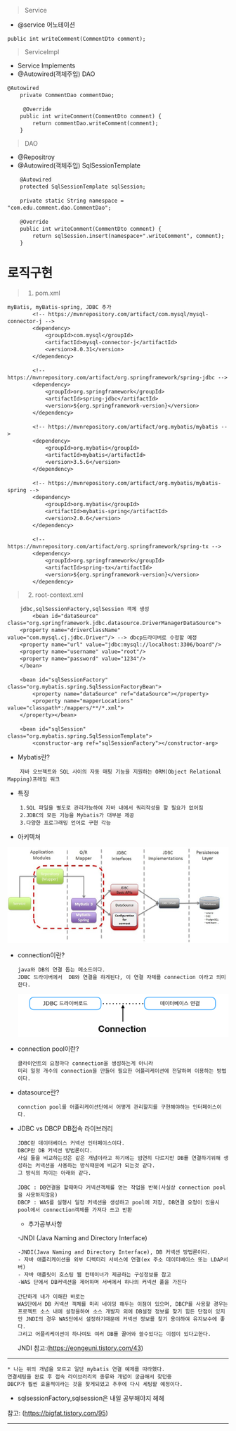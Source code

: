 > Service
- @service 어노테이션
```
public int writeComment(CommentDto comment);
```

> ServiceImpl
- Service Implements 
- @Autowired(객체주입) DAO
```
@Autowired
    private CommentDao commentDao;

     @Override
    public int writeComment(CommentDto comment) {
        return commentDao.writeComment(comment);
    }
```

> DAO
- @Repositroy
- @Autowired(객체주입) SqlSessionTemplate 
```
    @Autowired
    protected SqlSessionTemplate sqlSession;
    
    private static String namespace = "com.edu.comment.dao.CommentDao";
    
    @Override
    public int writeComment(CommentDto comment) {
        return sqlSession.insert(namespace+".writeComment", comment);
    }
```

# 로직구현 

> 1. pom.xml
```
myBatis, myBatis-spring, JDBC 추가
		<!-- https://mvnrepository.com/artifact/com.mysql/mysql-connector-j -->
		<dependency>
		    <groupId>com.mysql</groupId>
		    <artifactId>mysql-connector-j</artifactId>
		    <version>8.0.31</version>
		</dependency>
		
		<!-- https://mvnrepository.com/artifact/org.springframework/spring-jdbc -->
		<dependency>
		    <groupId>org.springframework</groupId>
		    <artifactId>spring-jdbc</artifactId>
		    <version>${org.springframework-version}</version>
		</dependency>
		
		<!-- https://mvnrepository.com/artifact/org.mybatis/mybatis -->
		<dependency>
		    <groupId>org.mybatis</groupId>
		    <artifactId>mybatis</artifactId>
		    <version>3.5.6</version>
		</dependency>
		
		<!-- https://mvnrepository.com/artifact/org.mybatis/mybatis-spring -->
		<dependency>
		    <groupId>org.mybatis</groupId>
		    <artifactId>mybatis-spring</artifactId>
		    <version>2.0.6</version>
		</dependency>
		
		<!-- https://mvnrepository.com/artifact/org.springframework/spring-tx -->
		<dependency>
		    <groupId>org.springframework</groupId>
		    <artifactId>spring-tx</artifactId>
		    <version>${org.springframework-version}</version>
		</dependency> 
```


> 2. root-context.xml

```
    jdbc,sqlSessionFactory,sqlSession 객체 생성
        <bean id="dataSource" class="org.springframework.jdbc.datasource.DriverManagerDataSource">
	<property name="driverClassName" value="com.mysql.cj.jdbc.Driver"/> --> dbcp드라이버로 수정할 예정
	<property name="url" value="jdbc:mysql://localhost:3306/board"/>
	<property name="username" value="root"/>
	<property name="password" value="1234"/>
	</bean>
	
	<bean id="sqlSessionFactory" class="org.mybatis.spring.SqlSessionFactoryBean">
		<property name="dataSource" ref="dataSource"></property>
		<property name="mapperLocations" value="classpath*:/mappers/**/*.xml">   
	</property></bean>
		
	<bean id="sqlSession" class="org.mybatis.spring.SqlSessionTemplate">
		<constructor-arg ref="sqlSessionFactory"></constructor-arg>	  
```

- Mybatis란?
```
	자바 오브젝트와 SQL 사이의 자동 매핑 기능을 지원하는 ORM(Object Relational Mapping)프레임 워크
```
- 특징
```
	1.SQL 파일을 별도로 관리가능하여 자바 내에서 쿼리작성을 할 필요가 없어짐
	2.JDBC의 모든 기능을 Mybatis가 대부분 제공
	3.다양한 프로그래밍 언어로 구현 각능
```
- 아키텍쳐
<img src="https://github.com/gjwoo96/Stu_StepByStep/blob/main/Spring%20Stu/img/mybatis_architecture.png?raw=true"/>


- connection이란?
    ```
    java와 DB의 연결 돕는 메소드이다. 
    JDBC 드라이버에서  DB와 연결을 하게된다, 이 연결 자체를 connection 이라고 의미한다.
    ```
    <img src="https://github.com/gjwoo96/Stu_StepByStep/blob/main/Spring%20Stu/img/connection.png?raw=true"/>
    
- connection pool이란?
    ```
    클라이언트의 요청마다 connection을 생성하는게 아니라
    미리 일정 개수의 connection을 만들어 필요한 어플리케이션에 전달하여 이용하는 방법이다.
    ```

- datasource란?
    ```
    connction pool를 어플리케이션단에서 어떻게 관리할지를 구현해야하는 인터페이스이다.
    ```

- JDBC vs DBCP DB접속 라이브러리
    ```
	JDBC란 데이터베이스 커넥션 인터페이스이다.
	DBCP란 DB 커넥션 방법론이다.
	사실 둘을 비교하는것은 같은 개념이라고 하기에는 엄연히 다르지만 DB를 연결하기위해 생성하는 커넥션을 사용하는 방식때문에 비교가 되는것 같다.
	그 방식의 차이는 아래와 같다.
	
   JDBC : DB연결을 할때마다 커넥션객체를 얻는 작업을 반복(사실상 connection pool을 사용하지않음)
   DBCP : WAS를 실행시 일정 커넥션을 생성하고 pool에 저장, DB연결 요청이 있을시 pool에서 connection객체를 가져다 쓰고 반환
   ``` 

   * 추가공부사항

   -JNDI (Java Naming and Directory Interface)
	
	```
	-JNDI(Java Naming and Directory Interface), DB 커넥션 방법론이다.
	- 자바 애플리케이션을 외부 디렉터리 서비스에 연결(ex 주소 데이터베이스 또는 LDAP서버)
	- 자바 애플릿이 호스팅 웹 컨테이너가 제공하는 구성정보를 참고
	-WAS 단에서 DB커넥션을 제어하며 서버에서 하나의 커넥션 풀을 가진다

	간단하게 내가 이해한 바로는
	WAS단에서 DB 커넥션 객체를 미리 네이밍 해두는 이점이 있으며, DBCP를 사용할 경우는 프로젝트 소스 내에 설정을하여 소스 개발자 외에 DB설정 정보를 찾기 힘든 단점이 있지만 JNDI의 경우 WAS단에서 설정하기때문에 커넥션 정보를 찾기 용이하여 유지보수에 좋다.
	그리고 어플리케이션이 하나여도 여러 DB를 끌어와 쓸수있다는 이점이 있다고한다.
	```
	JNDI 참고:(https://eongeuni.tistory.com/43)  
___	

    * 나는 위의 개념을 모르고 일단 mybatis 연결 예제를 따라했다.  
    연결세팅을 완료 후 접속 라이브러리의 종류와 개념이 궁금해서 찾던중  
    DBCP가 훨씬 효율적이라는 것을 찾게되었고 추후에 다시 세팅할 예정이다.

- sqlsessionFactory,sqlsession은 내일 공부해야지 헤헤


참고: (https://bigfat.tistory.com/95)
____


